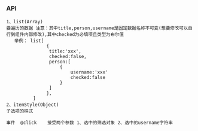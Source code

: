 ### API 
    1、list(Array)    
    要遍历的数据 注意：其中title,person,username是固定数据名称不可变(想要修改可以自行到组件内部修改),其中checked为必填项且类型为布尔值
       举例： list[
                   {
                    title:'xxx',
                    checked:false,
                    person:[
                        {
                            username:'xxx'
                            checked:false
                        }
                    ]
                   },
              ]
    2、itemStyle(Object)
    子选项的样式

    事件  @click    接受两个参数 1、选中的筛选对象 2、选中的username字符串